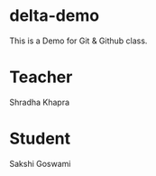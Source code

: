 # delta-demo
This is a Demo for Git &amp; Github class.

# Teacher
Shradha Khapra

# Student
Sakshi Goswami